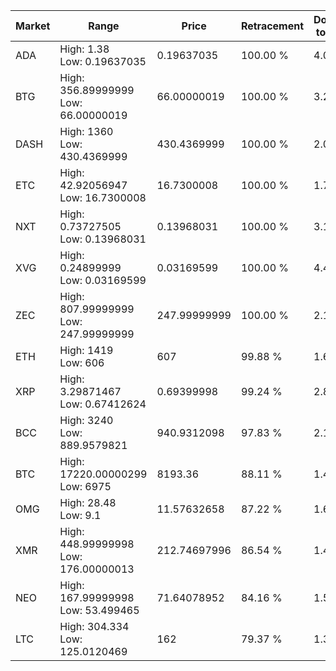 | Market | Range | Price| Retracement | Doubles to 50% |
| --- | --- | --- | --- | --- |
| ADA | High: 1.38<br />Low: 0.19637035 | 0.19637035 | 100.00 % | 4.01 |
| BTG | High: 356.89999999<br />Low: 66.00000019 | 66.00000019 | 100.00 % | 3.20 |
| DASH | High: 1360<br />Low: 430.4369999 | 430.4369999 | 100.00 % | 2.08 |
| ETC | High: 42.92056947<br />Low: 16.7300008 | 16.7300008 | 100.00 % | 1.78 |
| NXT | High: 0.73727505<br />Low: 0.13968031 | 0.13968031 | 100.00 % | 3.14 |
| XVG | High: 0.24899999<br />Low: 0.03169599 | 0.03169599 | 100.00 % | 4.43 |
| ZEC | High: 807.99999999<br />Low: 247.99999999 | 247.99999999 | 100.00 % | 2.13 |
| ETH | High: 1419<br />Low: 606 | 607 | 99.88 % | 1.67 |
| XRP | High: 3.29871467<br />Low: 0.67412624 | 0.69399998 | 99.24 % | 2.86 |
| BCC | High: 3240<br />Low: 889.9579821 | 940.9312098 | 97.83 % | 2.19 |
| BTC | High: 17220.00000299<br />Low: 6975 | 8193.36 | 88.11 % | 1.48 |
| OMG | High: 28.48<br />Low: 9.1 | 11.57632658 | 87.22 % | 1.62 |
| XMR | High: 448.99999998<br />Low: 176.00000013 | 212.74697996 | 86.54 % | 1.47 |
| NEO | High: 167.99999998<br />Low: 53.499465 | 71.64078952 | 84.16 % | 1.55 |
| LTC | High: 304.334<br />Low: 125.0120469 | 162 | 79.37 % | 1.33 |
